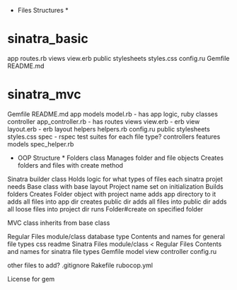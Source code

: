 * Files Structures * 
# sinatra_basic
  app
    routes.rb
    views
      view.erb
  public
    stylesheets
      styles.css
  config.ru
  Gemfile
  README.md

# sinatra_mvc
  Gemfile
  README.md
  app
    models
      model.rb - has app logic, ruby classes
    controller
      app_controller.rb - has routes
    views
      view.erb - erb view
      layout.erb - erb layout
    helpers
      helpers.rb
  config.ru
  public
    stylesheets
      styles.css
  spec - rspec test suites for each file type?
    controllers
    features
    models
    spec_helper.rb

* OOP Structure *
Folders class
 Manages folder and file objects
 Creates folders and files with create method

Sinatra builder class
  Holds logic for what types of files each sinatra projet needs
  Base class with base layout
    Project name set on initialization
    Builds folders
      Creates Folder object with project name
      adds app directory to it
        adds all files into app dir
      creates public dir
        adds all files into public dir
      adds all loose files into project dir
    runs Folder#create on specified folder

  MVC class inherits from base class

Regular Files module/class database type
  Contents and names for general file types
    css
    readme
Sinatra Files module/class < Regular Files
  Contents and names for sinatra file types
    Gemfile
    model
    view
    controller
    config.ru

other files to add?
  .gitignore
  Rakefile
  rubocop.yml

  License for gem